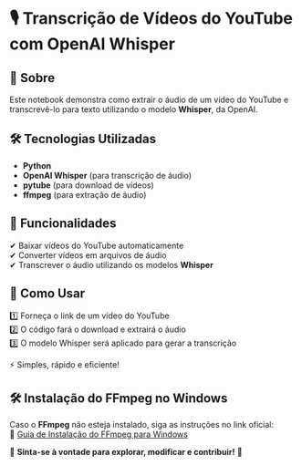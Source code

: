# 🎙️ Transcrição de Vídeos do YouTube com OpenAI Whisper  

## 📌 Sobre  
Este notebook demonstra como extrair o áudio de um vídeo do YouTube e transcrevê-lo para texto utilizando o modelo **Whisper**, da OpenAI.  

## 🛠️ Tecnologias Utilizadas  
- **Python**  
- **OpenAI Whisper** (para transcrição de áudio)  
- **pytube** (para download de vídeos)  
- **ffmpeg** (para extração de áudio)  

## 🚀 Funcionalidades  
✔ Baixar vídeos do YouTube automaticamente  
✔ Converter vídeos em arquivos de áudio  
✔ Transcrever o áudio utilizando os modelos **Whisper**  

## 📖 Como Usar  
1️⃣ Forneça o link de um vídeo do YouTube  
2️⃣ O código fará o download e extrairá o áudio  
3️⃣ O modelo Whisper será aplicado para gerar a transcrição  

⚡ Simples, rápido e eficiente!  

## 🛠️ Instalação do FFmpeg no Windows  
Caso o **FFmpeg** não esteja instalado, siga as instruções no link oficial:  
🔗 [Guia de Instalação do FFmpeg para Windows](https://www.geeksforgeeks.org/how-to-install-ffmpeg-on-windows/)  

🔗 **Sinta-se à vontade para explorar, modificar e contribuir!** 🚀  
